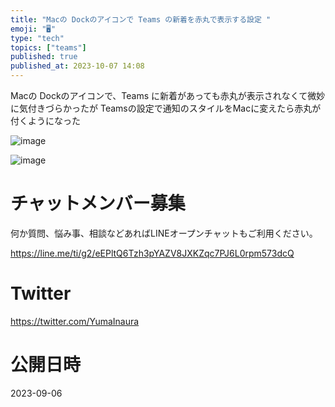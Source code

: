 ```yaml
---
title: "Macの Dockのアイコンで Teams の新着を赤丸で表示する設定 "
emoji: "🖥"
type: "tech"
topics: ["teams"]
published: true
published_at: 2023-10-07 14:08
---
```


Macの Dockのアイコンで、Teams に新着があっても赤丸が表示されなくて微妙に気付きづらかったが
Teamsの設定で通知のスタイルをMacに変えたら赤丸が付くようになった
 

![image](https://github.com/YumaInaura/YumaInaura/assets/13635059/cde51f01-e944-4e8d-8a1d-df25d9d45e17)

![image](https://github.com/YumaInaura/YumaInaura/assets/13635059/6c2158ed-791d-4a09-8486-04cc85973441)


# チャットメンバー募集


何か質問、悩み事、相談などあればLINEオープンチャットもご利用ください。

https://line.me/ti/g2/eEPltQ6Tzh3pYAZV8JXKZqc7PJ6L0rpm573dcQ


# Twitter

https://twitter.com/YumaInaura


# 公開日時

2023-09-06
